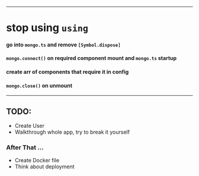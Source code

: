 ***
# stop using ``using``
#### go into ``mongo.ts`` and remove ``[Symbol.dispose]``
#### ``mongo.connect()`` on required component mount and ``mongo.ts`` startup
#### create arr of components that require it in config
#### ``mongo.close()`` on unmount

***


TODO:
-
- Create User
- Walkthrough whole app, try to break it yourself

### After That ...

- Create Docker file
- Think about deployment